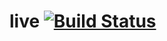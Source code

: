 # live [![Build Status](https://travis-ci.org/HackGT/live.svg?branch=master)](https://travis-ci.org/HackGT/live)

